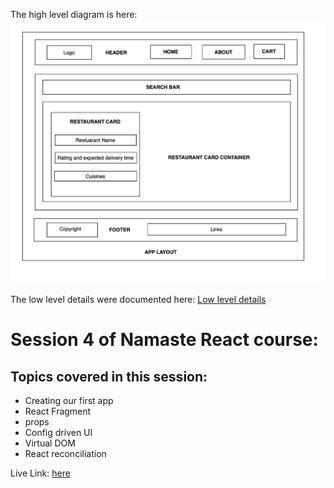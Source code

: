 The high level diagram is here: ![High-Level-Diagram-Food-Villa](../High-Level-Design-Food-Villa.png)

The low level details were documented here: [Low level details](../Low-Level-Design-Food-Villa.txt)

# Session 4 of Namaste React course:

## Topics covered in this session:

- Creating our first app
- React Fragment
- props
- Config driven UI
- Virtual DOM
- React reconciliation

Live Link: [here](https://foodvilla-app-girik.vercel.app)